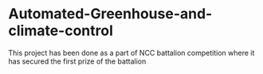 # Automated-Greenhouse-and-climate-control
This project has been done as a part of NCC battalion competition where it has secured the first prize of the battalion
